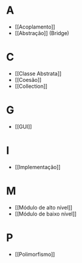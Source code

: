 # A
- [[Acoplamento]]
- [[Abstração]] (Bridge)

# C
- [[Classe Abstrata]]
- [[Coesão]]
- [[Collection]]

# G
- [[GUI]]

# I
- [[Implementação]]


# M
- [[Módulo de alto nível]]
- [[Módulo de baixo nível]]


# P
- [[Polimorfismo]]

